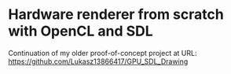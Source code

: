 # Hardware renderer from scratch with OpenCL and SDL
Continuation of my older proof-of-concept project at URL:
https://github.com/Lukasz13866417/GPU_SDL_Drawing
